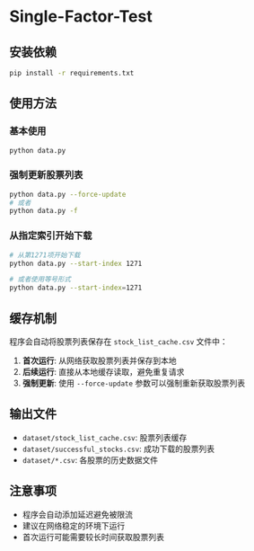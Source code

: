 # Single-Factor-Test

## 安装依赖

```bash
pip install -r requirements.txt
```

## 使用方法

### 基本使用

```bash
python data.py
```

### 强制更新股票列表

```bash
python data.py --force-update
# 或者
python data.py -f
```

### 从指定索引开始下载

```bash
# 从第1271项开始下载
python data.py --start-index 1271

# 或者使用等号形式
python data.py --start-index=1271
```

## 缓存机制

程序会自动将股票列表保存在 `stock_list_cache.csv` 文件中：

1. **首次运行**: 从网络获取股票列表并保存到本地
2. **后续运行**: 直接从本地缓存读取，避免重复请求
3. **强制更新**: 使用 `--force-update` 参数可以强制重新获取股票列表

## 输出文件

- `dataset/stock_list_cache.csv`: 股票列表缓存
- `dataset/successful_stocks.csv`: 成功下载的股票列表
- `dataset/*.csv`: 各股票的历史数据文件

## 注意事项

- 程序会自动添加延迟避免被限流
- 建议在网络稳定的环境下运行
- 首次运行可能需要较长时间获取股票列表
